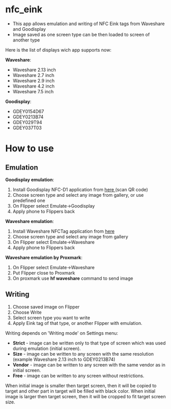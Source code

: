 # nfc_eink

- This app allows emulation and writing of NFC Eink tags from Waveshare and Goodisplay
- Image saved as one screen type can be then loaded to screen of another type

Here is the list of displays wich app supports now:

**Waveshare**:
- Waveshare 2.13 inch
- Waveshare 2.7 inch
- Waveshare 2.9 inch
- Waveshare 4.2 inch
- Waveshare 7.5 inch

**Goodisplay**:
- GDEY0154D67
- GDEY0213B74
- GDEY029T94
- GDEY037T03

# How to use 

## Emulation

**Goodisplay emulation**:
1. Install Goodisplay NFC-D1 application from [here ](https://www.good-display.com/product/410.html) (scan QR code)
2. Choose screen type and select any image from gallery, or use predefined one
3. On Flipper select Emulate->Goodisplay
4. Apply phone to Flippers back

**Waveshare emulation**:
1. Install Waveshare NFCTag application from [here ](https://www.waveshare.com/wiki/7.5inch_NFC-Powered_e-Paper)
2. Choose screen type and select any image from gallery
3. On Flipper select Emulate->Waveshare
4. Apply phone to Flippers back

**Waveshare emulation by Proxmark**:
1. On Flipper select Emulate->Waveshare
2. Put Flipper close to Proxmark
3. On proxmark use **hf waveshare** command to send image

## Writing

1. Choose saved image on Flipper 
2. Choose Write
3. Select screen type you want to write
4. Apply Eink tag of that type, or another Flipper with emulation.

Writing depends on 'Writing mode' on Settings menu:

- **Strict** - image can be written only to that type of screen which was used during emulation (initial screen).
- **Size** - image can be written to any screen with the same resolution (example Waveshare 2.13 inch to GDEY0213B74)
- **Vendor** - image can be written to any screen with the same vendor as in initial screen.
- **Free** - image can be written to any screen without restrictions.

When initial image is smaller then target screen, then it will be copied to target and other part in target will be filled with black color.
When initial image is larger then target screen, then it will be cropped to fit target screen size.

